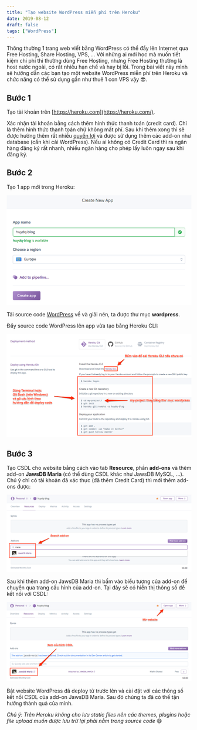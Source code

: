 ```yaml
---
title: "Tạo website WordPress miễn phí trên Heroku"
date: 2019-08-12
draft: false
tags: ["WordPress"]
---
```


Thông thường 1 trang web viết bằng WordPress có thể đẩy lên Internet qua Free Hosting, Share Hosting, VPS, ... Với những ai mới học mà muốn tiết kiệm chi phí thì thường dùng Free Hosting, nhưng Free Hosting thường là host nước ngoài, có rất nhiều hạn chế và hay bị lỗi. Trong bài viết này mình sẽ hướng dẫn các bạn tạo một website WordPress miễn phí trên Heroku và chức năng có thể sử dụng gần như thuê 1 con VPS vậy 😎.

## Bước 1

Tạo tài khoản trên [https://heroku.com](https://heroku.com/).

Xác nhận tài khoản bằng cách thêm hình thức thanh toán (credit card). Chỉ là thêm hình thức thanh toán chứ không mất phí. Sau khi thêm xong thì sẽ được hưởng thêm rất nhiều [quyền lợi](https://www.heroku.com/free) và được sử dụng thêm các add-on như database (cần khi cài WordPress). Nếu ai không có Credit Card thì ra ngân hàng đăng ký rất nhanh, nhiều ngân hàng cho phép lấy luôn ngay sau khi đăng ký.

## Bước 2

Tạo 1 app mới trong Heroku:

![Tạo app trong Heroku](/images/heroku-create-app.png)

Tải source code [WordPress](https://wordpress.org/download/) về và giải nén, ta được thư mục **wordpress**.

Đẩy source code WordPress lên app vừa tạo bằng Heroku CLI:

![Deploy Heroku App](/images/heroku-deploy-app.png)

## Bước 3

Tạo CSDL cho website bằng cách vào tab **Resource**, phần **add-ons** và thêm add-on **JawsDB Maria** (có thể dùng CSDL khác như JawsDB MySQL, ...). Chú ý chỉ có tài khoản đã xác thực (đã thêm Credit Card) thì mới thêm add-ons được:

![Search add-on trên Heroku](/images/heroku-search-addon.png)

Sau khi thêm add-on JawsDB Maria thì bấm vào biểu tượng của add-on để chuyển qua trang cấu hình của add-on. Tại đây sẽ có hiển thị thông số để kết nối với CSDL:

![Heroku config addon](/images/heroku-config-addon.png)

Bật website WordPress đã deploy từ trước lên và cài đặt với các thông số kết nối CSDL của add-on JawsDB Maria. Sau đó chúng ta đã có thể tận hưởng thành quả của mình.

_Chú ý: Trên Heroku không cho lưu static files nên các themes, plugins hoặc file upload muốn được lưu trữ lại phải nằm trong source code_ 😅
